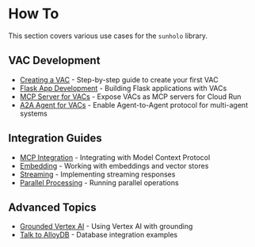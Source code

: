 # How To

This section covers various use cases for the `sunholo` library.

## VAC Development
- [Creating a VAC](creating_a_vac.md) - Step-by-step guide to create your first VAC
- [Flask App Development](flask_app.md) - Building Flask applications with VACs
- [MCP Server for VACs](mcp_server.md) - Expose VACs as MCP servers for Cloud Run
- [A2A Agent for VACs](a2a_agent.md) - Enable Agent-to-Agent protocol for multi-agent systems

## Integration Guides
- [MCP Integration](mcp_integration.md) - Integrating with Model Context Protocol
- [Embedding](embedding.md) - Working with embeddings and vector stores
- [Streaming](streaming.md) - Implementing streaming responses
- [Parallel Processing](parallel.md) - Running parallel operations

## Advanced Topics
- [Grounded Vertex AI](grounded_vertex.md) - Using Vertex AI with grounding
- [Talk to AlloyDB](talk_to_alloydb.md) - Database integration examples